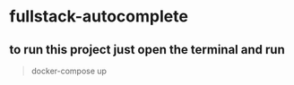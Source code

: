 # fullstack-autocomplete

## to run this project just open the terminal and run

> docker-compose up
